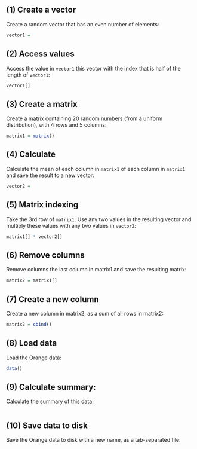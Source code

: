 ## (1) Create a vector
Create a random vector that has an even number of elements:
```r
vector1 =  
```
 
## (2) Access values
Access the value in `vector1` this vector with the index
that is half of the length of `vector1`:
```r
vector1[]  
```
  
## (3) Create a matrix
Create a matrix containing 20 random numbers 
(from a uniform distribution), with 4 rows and 5 columns:
```r
matrix1 = matrix()
```

## (4) Calculate
Calculate the mean of each column in `matrix1` 
of each column in `matrix1` and save the result to a new vector:
```r
vector2 = 
```

## (5) Matrix indexing
Take the 3rd row of `matrix1`. Use any two values in the 
resulting vector and multiply these values with any two
values in `vector2`:
```r
matrix1[] * vector2[]
```

## (6) Remove columns
Remove columns the last column in matrix1 and save the resulting matrix:
```r
matrix2 = matrix1[]
```
 
## (7) Create a new column 
Create a new column in matrix2, as a sum of all rows in matrix2:
```r
matrix2 = cbind()
```

## (8) Load data
Load the Orange data:
```r
data()
```

## (9) Calculate summary:
Calculate the summary of this data:
```r
```

## (10) Save data to disk
Save the Orange data to disk with a new name, as a tab-separated file:
```r
```
